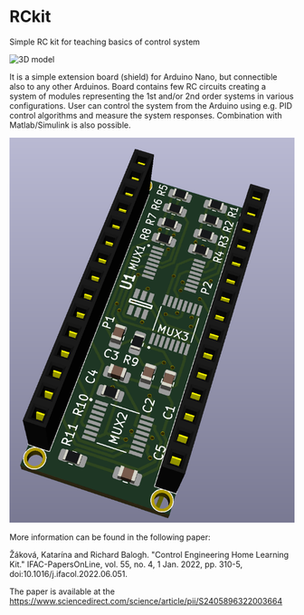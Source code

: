 # RCkit
Simple RC kit for teaching basics of control system

![3D model](https://github.com/baloghr/RCkit/blob/main/doc/foto.jpg "Photo of the board with Arduino Nano installed and the board itself.")

It is a simple extension board (shield) for Arduino Nano, but connectible also to any other Arduinos. Board contains few RC circuits creating a system of modules representing the 1st and/or 2nd order systems in various configurations. User can control the system from the Arduino using e.g. PID control algorithms and measure the system responses. Combination with Matlab/Simulink is also possible. 

![3D model](https://github.com/baloghr/RCkit/blob/main/doc/3D_1.png "3D model of the board")

More information can be found in the following paper:

Žáková, Katarína and Richard Balogh. "Control Engineering Home Learning Kit." IFAC-PapersOnLine, vol. 55, no. 4, 1 Jan. 2022, pp. 310-5, doi:10.1016/j.ifacol.2022.06.051.

The paper is available at the https://www.sciencedirect.com/science/article/pii/S2405896322003664
